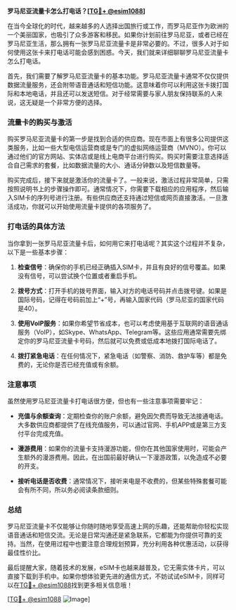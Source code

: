 **罗马尼亚流量卡怎么打电话？[[TG💪+ @esim1088](https://t.me/s/esim1088)]**

在当今全球化的时代，越来越多的人选择出国旅行或工作，而罗马尼亚作为欧洲的一个美丽国家，也吸引了众多游客和移民。如果你计划前往罗马尼亚，或者已经在罗马尼亚生活，那么拥有一张罗马尼亚流量卡是非常必要的。不过，很多人对于如何使用这张卡来打电话可能会感到困惑。今天，我们就来详细聊聊罗马尼亚流量卡怎么打电话。

首先，我们需要了解罗马尼亚流量卡的基本功能。罗马尼亚流量卡通常不仅仅提供数据流量服务，还会附带语音通话和短信功能。这意味着你可以利用这张卡拨打国际和本地电话，并且还可以发送短信。对于经常需要与家人朋友保持联系的人来说，这无疑是一个非常方便的选择。

### 流量卡的购买与激活

购买罗马尼亚流量卡的第一步是找到合适的供应商。现在市面上有很多公司提供这类服务，比如一些大型电信运营商或是专门的虚拟网络运营商（MVNO）。你可以通过他们的官方网站、实体店或是线上电商平台进行购买。购买时需要注意选择适合自己需求的套餐，比如数据流量的大小、通话分钟数以及短信数量等。

购买完成后，接下来就是激活你的流量卡了。一般来说，激活过程非常简单，只需按照说明书上的步骤操作即可。通常情况下，你需要下载相应的应用程序，然后输入SIM卡的序列号进行注册。有些供应商还支持通过短信或网页直接激活。一旦激活成功，你就可以开始使用流量卡提供的各项服务了。

### 打电话的具体方法

当你拿到一张罗马尼亚流量卡后，如何用它来打电话呢？其实这个过程并不复杂，以下是一些基本步骤：

1. **检查信号**：确保你的手机已经正确插入SIM卡，并且有良好的信号覆盖。如果没有信号，可以尝试换个位置或者重启手机。
   
2. **拨号方式**：打开手机的拨号界面，输入对方的电话号码并点击拨号键。如果是国际号码，记得在号码前加上“+”号，再输入国家代码（罗马尼亚的国家代码是40）。

3. **使用VoIP服务**：如果你希望节省成本，也可以考虑使用基于互联网的语音通话服务（VoIP），如Skype、WhatsApp、Telegram等。这些应用通常需要先绑定你的罗马尼亚流量卡号码，然后就可以免费或低成本地拨打国际电话了。

4. **拨打紧急电话**：在任何情况下，紧急电话（如警察、消防、救护车等）都是免费的，无论你是否已经充值或有余额。

### 注意事项

虽然使用罗马尼亚流量卡打电话很方便，但也有一些注意事项需要牢记：

- **充值与余额查询**：定期检查你的账户余额，避免因欠费而导致无法接通电话。大多数供应商都提供了在线充值服务，可以通过官网、手机APP或是第三方支付平台完成充值。
  
- **漫游费用**：如果你的流量卡支持漫游功能，但你在其他国家使用时，可能会产生额外的漫游费用。因此，在出国前最好确认一下漫游政策，以免造成不必要的开支。

- **接听电话是否收费**：通常情况下，接听来电是不收费的，但某些特殊套餐可能会有所不同，所以务必阅读条款细则。

### 总结

罗马尼亚流量卡不仅能够让你随时随地享受高速上网的乐趣，还能帮助你轻松实现语音通话和短信交流。无论是日常沟通还是紧急联系，它都能为你提供可靠的支持。当然，在使用过程中也要注意合理规划预算，充分利用各种优惠活动，以获得最佳性价比。

最后提醒大家，随着技术的发展，eSIM卡也越来越普及，它无需实体卡片，可以直接下载到手机中。如果你想体验更先进的通信方式，不妨试试eSIM卡，同样可以在[TG💪+ @esim1088](https://t.me/s/esim1088)找到更多相关信息哦！

[[TG💪+ @esim1088](https://t.me/s/esim1088) ![Image](https://i.postimg.cc/4NQfJmqS/Snipaste-2025-05-13-00-14-12.png)]